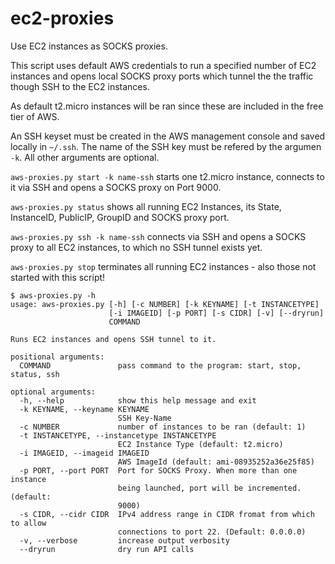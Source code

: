 # ec2-proxies
Use EC2 instances as SOCKS proxies.

This script uses default AWS credentials to run a specified number of EC2 instances and opens local SOCKS proxy ports which tunnel the the traffic though SSH to the EC2 instances.

As default t2.micro instances will be ran since these are included in the free tier of AWS.

An SSH keyset must be created in the AWS management console and saved locally in `~/.ssh`. The name of the SSH key must be refered by the argumen `-k`. All other arguments are optional.

`aws-proxies.py start -k name-ssh` starts one t2.micro instance, connects to it via SSH and opens a SOCKS proxy on Port 9000.

`aws-proxies.py status` shows all running EC2 Instances, its State, InstanceID, PublicIP, GroupID and SOCKS proxy port.

`aws-proxies.py ssh -k name-ssh` connects via SSH and opens a SOCKS proxy to all EC2 instances, to which no SSH tunnel exists yet.

`aws-proxies.py stop` terminates all running EC2 instances - also those not started with this script!

```
$ aws-proxies.py -h
usage: aws-proxies.py [-h] [-c NUMBER] [-k KEYNAME] [-t INSTANCETYPE]
                      [-i IMAGEID] [-p PORT] [-s CIDR] [-v] [--dryrun]
                      COMMAND

Runs EC2 instances and opens SSH tunnel to it.

positional arguments:
  COMMAND               pass command to the program: start, stop, status, ssh

optional arguments:
  -h, --help            show this help message and exit
  -k KEYNAME, --keyname KEYNAME
                        SSH Key-Name
  -c NUMBER             number of instances to be ran (default: 1)
  -t INSTANCETYPE, --instancetype INSTANCETYPE
                        EC2 Instance Type (default: t2.micro)
  -i IMAGEID, --imageid IMAGEID
                        AWS ImageId (default: ami-08935252a36e25f85)
  -p PORT, --port PORT  Port for SOCKS Proxy. When more than one instance
                        being launched, port will be incremented. (default:
                        9000)
  -s CIDR, --cidr CIDR  IPv4 address range in CIDR fromat from which to allow
                        connections to port 22. (Default: 0.0.0.0)
  -v, --verbose         increase output verbosity
  --dryrun              dry run API calls
  ```
